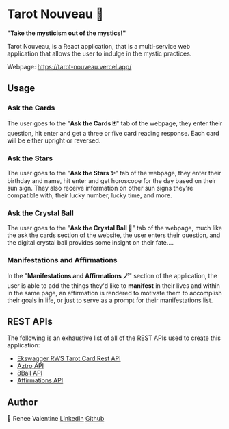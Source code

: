 ﻿# Tarot Nouveau 🔮

**"Take the mysticism out of the mystics!"** 
 
Tarot Nouveau, is a React application, that is a multi-service web application that allows the user to indulge in the mystic practices.

Webpage: https://tarot-nouveau.vercel.app/

## Usage

 ### Ask the Cards
 The user goes to the "**Ask the Cards 🃏**" tab of the webpage, they enter their question, hit enter and get a three or five card reading response. Each card will be  either upright or reversed. 
 ### Ask the Stars
 The user goes to the "**Ask the Stars ✨**" tab of the webpage, they enter their birthday and name, hit enter and get horoscope for the day based on their sun sign. They also receive information on other sun signs they're compatible with, their lucky number, lucky time, and more. 
  ### Ask the Crystal Ball
 The user goes to the "**Ask the Crystal Ball 🔮**" tab of the webpage, much like the ask the cards section of the website, the user enters their question, and the digital crystal ball provides some insight on their fate....

### Manifestations and Affirmations 
In the "**Manifestations and Affirmations 🪄**" section of the application, the user is able to add the things they'd like to **manifest** in their lives and within in the same page, an affirmation is rendered to motivate them to accomplish their goals in life, or just to serve as a prompt for their manifestations list. 


## REST APIs 
The following is an exhaustive list of all of the REST APIs used to create this application:
-   [Ekswagger RWS Tarot Card Rest API](https://app.swaggerhub.com/apis/ekswagger/rws-tarot_card_api/1.0.0)
-   [Aztro API](https://aztro.sameerkumar.website/)
-   [8Ball API](https://8ball.delegator.com/)
-   [Affirmations API](https://github.com/misselliev/affirmations-api)

## Author
🤖 Renee Valentine
[LinkedIn](https://www.linkedin.com/in/reneejvalentine)
[Github](https://github.com/renjval12/)

